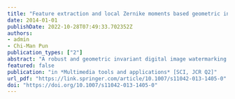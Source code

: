 ```yaml
---
title: "Feature extraction and local Zernike moments based geometric invariant watermarking"
date: 2014-01-01
publishDate: 2022-10-28T07:49:33.702352Z
authors: 
- admin
- Chi-Man Pun
publication_types: ["2"]
abstract: "A robust and geometric invariant digital image watermarking scheme based on robust feature detector and local Zernike transform is proposed in this paper. The robust feature extraction method is proposed based on the Scale Invariant Feature Transform (SIFT) algorithm, to extract circular regions/patches for watermarking use. Then a local Zernike moments-based watermarking scheme is raised, where the watermarked regions/patches can be obtained directly by inverse Zernike Transform. Each extracted circular patch is decomposed into a collection of binary patches and Zernike transform is applied to the appointed binary patches. Magnitudes of the local Zernike moments are calculated and modified to embed the watermarks. Experimental results show that the proposed watermarking scheme is very robust against geometric distortion such as rotation, scaling, cropping, and affine transformation; and common signal processing such as JPEG compression, median filtering, and low-pass Gaussian filtering."
featured: false
publication: "in *Multimedia tools and applications* [SCI, JCR Q2]"
url_pdf: "https://link.springer.com/article/10.1007/s11042-013-1405-0"
doi: "https://doi.org/10.1007/s11042-013-1405-0"
---
```


